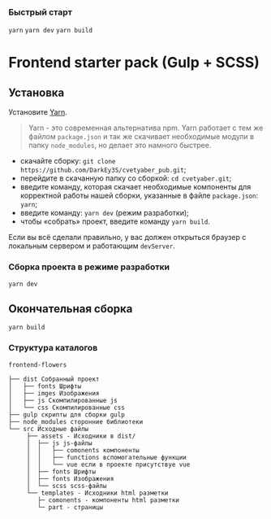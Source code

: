 ### Быстрый старт

`yarn`
`yarn dev`
`yarn build`

# Frontend starter pack (Gulp + SCSS)

## Установка

Установите [Yarn](https://yarnpkg.com/en/docs/install).

> Yarn - это современная альтернатива npm. Yarn работает с тем же файлом `package.json` и так же скачивает необходимые модули в папку `node_modules`, но делает это намного быстрее.

- скачайте сборку: `git clone https://github.com/DarkEy3S/cvetyaber_pub.git`;
- перейдите в скачанную папку со сборкой: `cd cvetyaber.git`;
- введите команду, которая скачает необходимые компоненты для корректной работы нашей сборки, указанные в файле `package.json`: `yarn`;
- введите команду: `yarn dev` (режим разработки);
- чтобы «собрать» проект, введите команду `yarn build`.

Если вы всё сделали правильно, у вас должен открыться браузер с локальным сервером и работающим `devServer`.

### Сборка проекта в режиме разработки

`yarn dev`

## Окончательная сборка

`yarn build`

### Структура каталогов

```
frontend-flowers

├── dist Собранный проект
│   ├── fonts Шрифты
│   ├── imges Изображения
│   ├── js Скомпилированные js
│   └── css Скомпилированные css
├── gulp скрипты для сборки gulp
├── node_modules сторонние библиотеки
└── src Исходные файлы
     ├── assets - Исходники в dist/
     │  ├── js js-файлы
     │  │   ├── comonents компоненты
     │  │   ├── functions вспомогательные функции
     │  │   └── vue если в проекте присутствуе vue
     │  ├── fonts Шрифты
     │  ├── fonts Изображения
     │  └── scss scss-файлы
     └── templates - Исходники html разметки
        ├─ comonents - компоненты html разметки
        └─ part - страницы 
```
